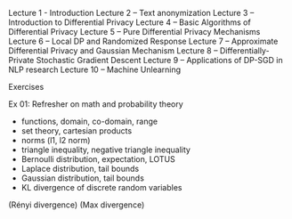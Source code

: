 Lecture 1 - Introduction
Lecture 2 – Text anonymization
Lecture 3 – Introduction to Differential Privacy
Lecture 4 – Basic Algorithms of Differential Privacy
Lecture 5 – Pure Differential Privacy Mechanisms
Lecture 6 – Local DP and Randomized Response
Lecture 7 – Approximate Differential Privacy and Gaussian Mechanism
Lecture 8 – Differentially-Private Stochastic Gradient Descent
Lecture 9 – Applications of DP-SGD in NLP research
Lecture 10 – Machine Unlearning



Exercises

Ex 01: Refresher on math and probability theory

- functions, domain, co-domain, range
- set theory, cartesian products
- norms (l1, l2 norm)
- triangle inequality, negative triangle inequality
- Bernoulli distribution, expectation, LOTUS
- Laplace distribution, tail bounds
- Gaussian distribution, tail bounds
- KL divergence of discrete random variables


(Rényi divergence)
(Max divergence)